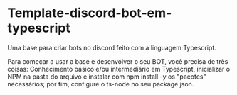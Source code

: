 # Template-discord-bot-em-typescript
Uma base para criar bots no discord feito com a linguagem Typescript.


Para começar a usar a base e desenvolver o seu BOT, você precisa de três coisas: Conhecimento básico e/ou intermediário em Typescript, inicializar o NPM na pasta do arquivo e instalar com npm install -y os "pacotes" necessários; por fim, configure o ts-node no seu package.json.
